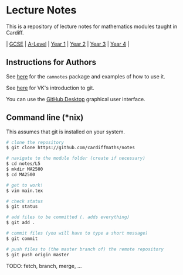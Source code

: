 # Lecture Notes

This is a repository of lecture notes for mathematics modules taught in Cardiff.

| [GCSE](L2) | [A-Level](L3) | [Year 1](L4) | [Year 2](L5) | [Year 3](L6) | [Year 4](L7) |

## Instructions for Authors
See [here](https://github.com/cardiffmaths/texmf/blob/master/tex/latex/camnotes/) for the `camnotes` package and examples of how to use it.

See [here](https://vknight.org/rsd/chapters/05/) for VK's introduction to git.

You can use the [GitHub Desktop](https://desktop.github.com/) graphical user interface.

## Command line (\*nix)
This assumes that git is installed on your system.

```bash
# clone the repository 
$ git clone https://github.com/cardiffmaths/notes 

# navigate to the module folder (create if necessary)
$ cd notes/L5
$ mkdir MA2500
$ cd MA2500

# get to work!
$ vim main.tex

# check status
$ git status

# add files to be committed (. adds everything)
$ git add .

# commit files (you will have to type a short message)
$ git commit

# push files to (the master branch of) the remote repository
$ git push origin master
```
TODO: fetch, branch, merge, ...
